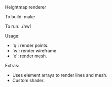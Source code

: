 Heightmap renderer

To build:
make

To run:
./hw1 <heightmap>

Usage:
* 'q': render points.
* 'w': render wireframe.
* 'e': render mesh.

Extras:
* Uses element arrays to render lines and mesh.
* Custom shader.
